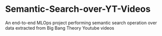 # Semantic-Search-over-YT-Videos
An end-to-end MLOps project performing semantic search operation over data extracted from Big Bang Theory Youtube videos
